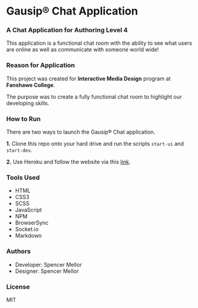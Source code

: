 # Gausip® Chat Application

### A Chat Application for Authoring Level 4

This application is a functional chat room with the ability to see what users are online as well as communicate with someone world wide!

### Reason for Application

This project was created for **Interactive Media Design** program at **Fanshawe College**.

The purpose was to create a fully functional chat room to highlight our developing skills.

### How to Run

There are two ways to launch the Gausip® Chat application.

**1.** Clone this repo onto your hard drive and run the scripts `start-ui` and `start-dev`.

**2.** Use Heroku and follow the website via this [link](https://gausipchat.herokuapp.com/).

### Tools Used

- HTML
- CSS3
- SCSS
- JavaScript
- NPM
- BrowserSync
- Socket.io
- Markdown

### Authors

- Developer: Spencer Mellor
- Designer: Spencer Mellor

### License

MIT
